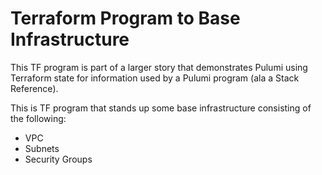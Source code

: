 # Terraform Program to Base Infrastructure
This TF program is part of a larger story that demonstrates Pulumi using Terraform state for information used by a Pulumi program (ala a Stack Reference).

This is TF program that stands up some base infrastructure consisting of the following:
* VPC
* Subnets
* Security Groups